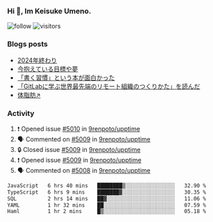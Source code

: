 ### Hi 👋, Im Keisuke Umeno.

<!--
**9renpoto/9renpoto** is a ✨ _special_ ✨ repository because its `README.md` (this file) appears on your GitHub profile.

Here are some ideas to get you started:

- 🔭 I’m currently working on ...
- 🌱 I’m currently learning ...
- 👯 I’m looking to collaborate on ...
- 🤔 I’m looking for help with ...
- 💬 Ask me about ...
- 📫 How to reach me: ...
- 😄 Pronouns: ...
- ⚡ Fun fact: ...
-->

![follow](https://img.shields.io/github/followers/9renpoto?label=Follow&style=social)
![visitors](https://komarev.com/ghpvc/?username=9renpoto&label=Profile%20views&color=0e75b6&style=flat)

### Blogs posts

<!-- BLOG-POST-LIST:START -->
- [2024年終わり](https://9renpoto.win/entry/2024/12/31/2024-end)
- [今抱えている目標や夢](https://9renpoto.win/entry/2024/12/02/objective)
- [「書く習慣」という本が面白かった](https://9renpoto.win/entry/2024/11/11/leave_a_feeling_sad)
- [「GitLabに学ぶ世界最先端のリモート組織のつくりかた」を読んだ](https://9renpoto.win/entry/2024/09/10/remote_organization)
- [体脂肪↗](https://9renpoto.win/entry/2024/08/12/gaining_fat)
<!-- BLOG-POST-LIST:END -->

### Activity

<!--START_SECTION:activity-->
1. ❗ Opened issue [#5010](https://github.com/9renpoto/upptime/issues/5010) in [9renpoto/upptime](https://github.com/9renpoto/upptime)
2. 🗣 Commented on [#5009](https://github.com/9renpoto/upptime/issues/5009#issuecomment-2566874423) in [9renpoto/upptime](https://github.com/9renpoto/upptime)
3. 🔒 Closed issue [#5009](https://github.com/9renpoto/upptime/issues/5009) in [9renpoto/upptime](https://github.com/9renpoto/upptime)
4. ❗ Opened issue [#5009](https://github.com/9renpoto/upptime/issues/5009) in [9renpoto/upptime](https://github.com/9renpoto/upptime)
5. 🗣 Commented on [#5008](https://github.com/9renpoto/upptime/issues/5008#issuecomment-2566860278) in [9renpoto/upptime](https://github.com/9renpoto/upptime)
<!--END_SECTION:activity-->

<!--START_SECTION:waka-->

```txt
JavaScript   6 hrs 40 mins   ████████▒░░░░░░░░░░░░░░░░   32.90 %
TypeScript   6 hrs 9 mins    ███████▓░░░░░░░░░░░░░░░░░   30.35 %
SQL          2 hrs 14 mins   ██▓░░░░░░░░░░░░░░░░░░░░░░   11.06 %
YAML         1 hr 32 mins    ██░░░░░░░░░░░░░░░░░░░░░░░   07.59 %
Haml         1 hr 2 mins     █▒░░░░░░░░░░░░░░░░░░░░░░░   05.18 %
```

<!--END_SECTION:waka-->
